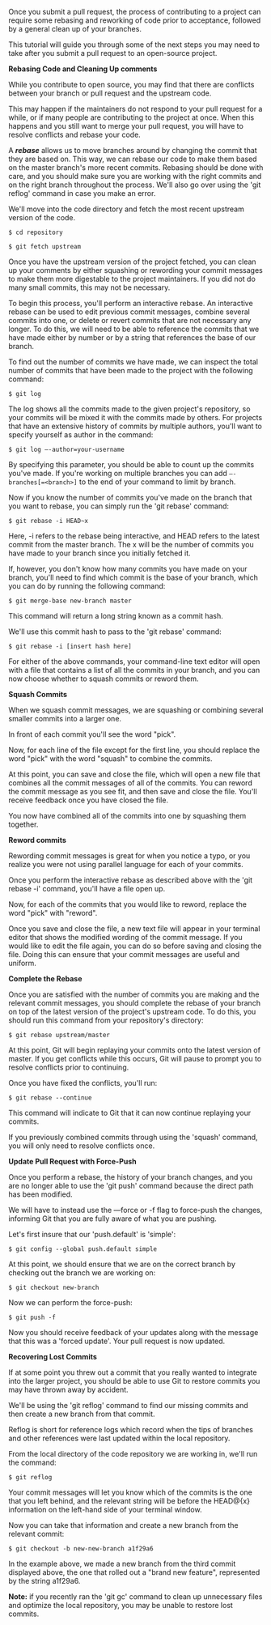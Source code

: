Once you submit a pull request, the process of contributing to a project can require some rebasing and reworking of code prior to acceptance, followed by a general clean up of your branches.

This tutorial will guide you through some of the next steps you may need to take after you submit a pull request to an open-source project.

**Rebasing Code and Cleaning Up comments**

While you contribute to open source, you may find that there are conflicts between your branch or pull request and the upstream code.

This may happen if the maintainers do not respond to your pull request for a while, or if many people are contributing to the project at once. When this happens and you still want to merge your pull request, you will have to resolve conflicts and rebase your code.

A _**rebase**_ allows us to move branches around by changing the commit that they are based on. This way, we can rebase our code to make them based on the master branch's more recent commits. Rebasing should be done with care, and you should make sure you are working with the right commits and on the right branch throughout the process. We'll also go over using the 'git reflog' command in case you make an error.

We'll move into the code directory and fetch the most recent upstream version of the code.

`$ cd repository`

`$ git fetch upstream`

Once you have the upstream version of the project fetched, you can clean up your comments by either squashing or rewording your commit messages to make them more digestable to the project maintainers. If you did not do many small commits, this may not be necessary.

To begin this process, you'll perform an interactive rebase. An interactive rebase can be used to edit previous commit messages, combine several commits into one, or delete or revert commits that are not necessary any longer. To do this, we will need to be able to reference the commits that we have made either by number or by a string that references the base of our branch.

To find out the number of commits we have made, we can inspect the total number of commits that have been made to the project with the following command:

`$ git log`

The log shows all the commits made to the given project's repository, so your commits will be mixed it with the commits made by others. For projects that have an extensive history of commits by multiple authors, you'll want to specify yourself as author in the command:

`$ git log —-author=your-username`

By specifying this parameter, you should be able to count up the commits you've made. If you're working on multiple branches you can add `—-branches[=<branch>]` to the end of your command to limit by branch.

Now if you know the number of commits you've made on the branch that you want to rebase, you can simply run the 'git rebase' command:

`$ git rebase -i HEAD~x`

Here, -i refers to the rebase being interactive, and HEAD refers to the latest commit from the master branch. The x will be the number of commits you have made to your branch since you initially fetched it.

If, however, you don't know how many commits you have made on your branch, you'll need to find which commit is the base of your branch, which you can do by running the following command:

`$ git merge-base new-branch master`

This command will return a long string known as a commit hash.

We'll use this commit hash to pass to the 'git rebase' command:

`$ git rebase -i [insert hash here]`

For either of the above commands, your command-line text editor will open with a file that contains a list of all the commits in your branch, and you can now choose whether to squash commits or reword them.

**Squash Commits**

When we squash commit messages, we are squashing or combining several smaller commits into a larger one.

In front of each commit you'll see the word "pick".

Now, for each line of the file except for the first line, you should replace the word "pick" with the word "squash" to combine the commits.

At this point, you can save and close the file, which will open a new file that combines all the commit messages of all of the commits. You can reword the commit message as you see fit, and then save and close the file. You'll receive feedback once you have closed the file.

You now have combined all of the commits into one by squashing them together.

**Reword commits**

Rewording commit messages is great for when you notice a typo, or you realize you were not using parallel language for each of your commits.

Once you perform the interactive rebase as described above with the 'git rebase -i' command, you'll have a file open up.

Now, for each of the commits that you would like to reword, replace the word "pick" with "reword".

Once you save and close the file, a new text file will appear in your terminal editor that shows the modified wording of the commit message. If you would like to edit the file again, you can do so before saving and closing the file. Doing this can ensure that your commit messages are useful and uniform.

**Complete the Rebase**

Once you are satisfied with the number of commits you are making and the relevant commit messages, you should complete the rebase of your branch on top of the latest version of the project's upstream code. To do this, you should run this command from your repository's directory:

`$ git rebase upstream/master`

At this point, Git will begin replaying your commits onto the latest version of master. If you get conflicts while this occurs, Git will pause to prompt you to resolve conflicts prior to continuing.

Once you have fixed the conflicts, you'll run:

`$ git rebase --continue`

This command will indicate to Git that it can now continue replaying your commits.

If you previously combined commits through using the 'squash' command, you will only need to resolve conflicts once.

**Update Pull Request with Force-Push**

Once you perform a rebase, the history of your branch changes, and you are no longer able to use the 'git push' command because the direct path has been modified.

We will have to instead use the —force or -f flag to force-push the changes, informing Git that you are fully aware of what you are pushing.

Let's first insure that our 'push.default' is 'simple':

`$ git config --global push.default simple`

At this point, we should ensure that we are on the correct branch by checking out the branch we are working on:

`$ git checkout new-branch`

Now we can perform the force-push:

`$ git push -f`

Now you should receive feedback of your updates along with the message that this was a 'forced update'. Your pull request is now updated.

**Recovering Lost Commits**

If at some point you threw out a commit that you really wanted to integrate into the larger project, you should be able to use Git to restore commits you may have thrown away by accident.

We'll be using the 'git reflog' command to find our missing commits and then create a new branch from that commit.

Reflog is short for reference logs which record when the tips of branches and other references were last updated within the local repository.

From the local directory of the code repository we are working in, we'll run the command:

`$ git reflog`

Your commit messages will let you know which of the commits is the one that you left behind, and the relevant string will be before the HEAD@{x} information on the left-hand side of your terminal window.

Now you can take that information and create a new branch from the relevant commit:

`$ git checkout -b new-new-branch a1f29a6`

In the example above, we made a new branch from the third commit displayed above, the one that rolled out a "brand new feature", represented by the string a1f29a6.

**Note:** if you recently ran the 'git gc' command to clean up unnecessary files and optimize the local repository, you may be unable to restore lost commits.